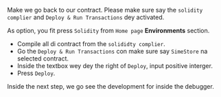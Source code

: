 Make we go back to our contract.
Please make sure say the `solidity complier` and `Deploy & Run Transactions` dey activated.

As option, you fit press `Solidity` from `Home page` **Environments** section.

- Compile all di contract from the `solididty complier`.
- Go the `Deploy & Run Transactions` con make sure say `SimeStore` na selected contract.
- Inside the textbox wey dey the right of `Deploy`, input positive interger.
- Press `Deploy`.

Inside the next step, we go see the development for inside the debugger.
